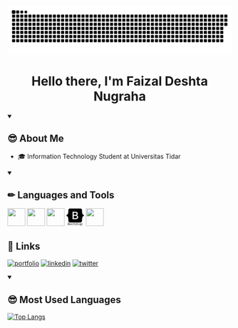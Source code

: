 <div align="center">
  <img src="https://github.com/fzlfade/fzlfade/blob/main/resources/img/grid-snake.svg"
       alt="snake" /></a>
</div>
<h1 align="center">Hello there, I'm Faizal Deshta Nugraha</h1>

<details open>
    <summary><h2> 😎 About Me </h2></summary>
    <ul>
        <li>🎓 Information Technology Student at Universitas Tidar</li>
    </ul>
</details>
<details open>
    <summary><h2 align="left"> ✏ Languages and Tools</h2></summary> 
  <a href="https://reactjs.org"><img src="https://cdn.jsdelivr.net/gh/devicons/devicon/icons/react/react-original.svg" width="40" height="40"/></a> 
  <a href="https://laravel.com/"> <img src="https://cdn.jsdelivr.net/gh/devicons/devicon/icons/laravel/laravel-plain.svg" width="40" height="40" /></a> 
  <a href="https://git-scm.com/"><img src="https://cdn.jsdelivr.net/gh/devicons/devicon/icons/git/git-plain.svg" width="40" height="40"/></a> 
  <a href="https://getbootstrap.com" target="_blank"><img src="https://raw.githubusercontent.com/devicons/devicon/master/icons/bootstrap/bootstrap-plain-wordmark.svg"     alt="bootstrap" width="40" height="40"/></a> 
<a href="https://tailwindcss.com"><img src="https://img.jsdelivr.com/github.com/tailwindlabs.png" width="40" height="40"></a>
</details>

## 🔗 Links
[![portfolio](https://img.shields.io/badge/my_portfolio-000?style=for-the-badge&logo=ko-fi&logoColor=white)](https://katherineoelsner.com/)
[![linkedin](https://img.shields.io/badge/linkedin-0A66C2?style=for-the-badge&logo=linkedin&logoColor=white)](https://www.linkedin.com/)
[![twitter](https://img.shields.io/badge/twitter-1DA1F2?style=for-the-badge&logo=twitter&logoColor=white)](https://twitter.com/)

<details open>
    <summary><h2 align="left">😎 Most Used Languages</h2></summary>
    
[![Top Langs](https://github-readme-stats.vercel.app/api/top-langs/?username=fzlfade&layout=pie)](https://github.com/anuraghazra/github-readme-stats)
</details>
    

